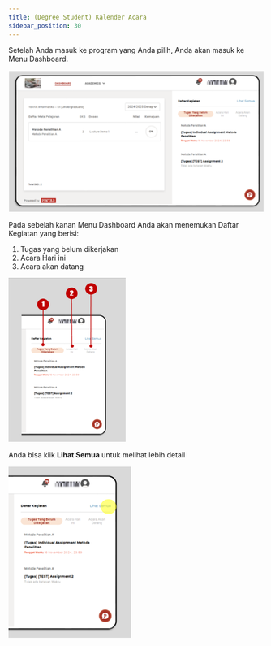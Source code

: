 ```yaml
---
title: (Degree Student) Kalender Acara
sidebar_position: 30
---
```

Setelah Anda masuk ke program yang Anda pilih, Anda akan masuk ke Menu Dashboard.

![](/img/event-calendar-1.ind.png)

Pada sebelah kanan Menu Dashboard Anda akan menemukan Daftar Kegiatan yang berisi:

1. Tugas yang belum dikerjakan
2. Acara Hari ini
3. Acara akan datang

![](/img/event-calendar-2.ind.png)

Anda bisa klik **Lihat Semua** untuk melihat lebih detail

![](/img/event-calendar-3.ind.png)
